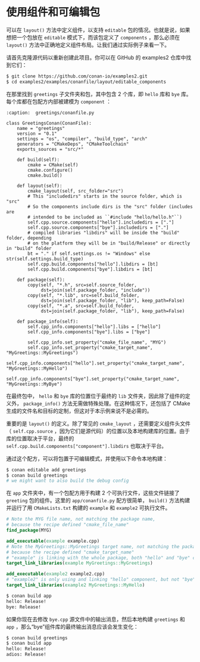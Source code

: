 # 使用组件和可编辑包

可以在 `layout()` 方法中定义组件，以支持 `editable` 包的情况。也就是说，如果想把一个包放在 `editable` 模式下，而该包定义了 `components` ，那么必须在 `layout()` 方法中正确地定义组件布局。让我们通过实际例子来看一下。

请首先克隆源代码以重新创建此项目。你可以在 GitHub 的 examples2 仓库中找到它们：
```bash
$ git clone https://github.com/conan-io/examples2.git
$ cd examples2/examples/conanfile/layout/editable_components
```

在那里找到 `greetings` 子文件夹和包，其中包含 2 个库，即 `hello` 库和 `bye` 库。每个库都在包配方内部被建模为 `component` ：

```{code-block} python
:caption:  greetings/conanfile.py

class GreetingsConan(ConanFile):
    name = "greetings"
    version = "0.1"
    settings = "os", "compiler", "build_type", "arch"
    generators = "CMakeDeps", "CMakeToolchain"
    exports_sources = "src/*"

    def build(self):
        cmake = CMake(self)
        cmake.configure()
        cmake.build()

    def layout(self):
        cmake_layout(self, src_folder="src")
        # This "includedirs" starts in the source folder, which is "src"
        # So the components include dirs is the "src" folder (includes are
        # intended to be included as ``#include "hello/hello.h"``)
        self.cpp.source.components["hello"].includedirs = ["."]
        self.cpp.source.components["bye"].includedirs = ["."]
        # compiled libraries "libdirs" will be inside the "build" folder, depending
        # on the platform they will be in "build/Release" or directly in "build" folder
        bt = "." if self.settings.os != "Windows" else str(self.settings.build_type)
        self.cpp.build.components["hello"].libdirs = [bt]
        self.cpp.build.components["bye"].libdirs = [bt]

    def package(self):
        copy(self, "*.h", src=self.source_folder,
             dst=join(self.package_folder, "include"))
        copy(self, "*.lib", src=self.build_folder,
             dst=join(self.package_folder, "lib"), keep_path=False)
        copy(self, "*.a", src=self.build_folder,
             dst=join(self.package_folder, "lib"), keep_path=False)

    def package_info(self):
        self.cpp_info.components["hello"].libs = ["hello"]
        self.cpp_info.components["bye"].libs = ["bye"]

        self.cpp_info.set_property("cmake_file_name", "MYG")
        self.cpp_info.set_property("cmake_target_name", "MyGreetings::MyGreetings")
        self.cpp_info.components["hello"].set_property("cmake_target_name", "MyGreetings::MyHello")
        self.cpp_info.components["bye"].set_property("cmake_target_name", "MyGreetings::MyBye")
```

在最终包中， `hello` 和 `bye` 库的位置位于最终的 `lib` 文件夹，因此除了组件的定义外， `package_info()` 方法无需做特殊处理。在这种情况下，还包括了 CMake 生成的文件名和目标的定制，但这对于本示例来说不是必需的。

重要的是 `layout()` 的定义。除了常见的 `cmake_layout` ，还需要定义组件头文件（ `self.cpp.source` ，因为它们是源代码）的位置以及本地构建库的位置。由于库的位置取决于平台，最终的 `self.cpp.build.components["component"].libdirs` 也取决于平台。

通过这个配方，可以将包置于可编辑模式，并使用以下命令本地构建：
```bash
$ conan editable add greetings
$ conan build greetings
# we might want to also build the debug config
```

在 `app` 文件夹中，有一个包配方用于构建 2 个可执行文件，这些文件链接了 `greeting` 包的组件。这里的 `app/conanfile.py` 配方很简单， `build()` 方法构建并运行了用 `CMakeLists.txt` 构建的 `example` 和 `example2` 可执行文件。

```cmake
# Note the MYG file name, not matching the package name,
# because the recipe defined "cmake_file_name"
find_package(MYG)

add_executable(example example.cpp)
# Note the MyGreetings::MyGreetings target name, not matching the package name,
# because the recipe defined "cmake_target_name"
# "example" is linking with the whole package, both "hello" and "bye" components
target_link_libraries(example MyGreetings::MyGreetings)

add_executable(example2 example2.cpp)
# "example2" is only using and linking "hello" component, but not "bye"
target_link_libraries(example2 MyGreetings::MyHello)
```

```bash
$ conan build app
hello: Release!
bye: Release!
```

如果你现在去修改 `bye.cpp` 源文件中的输出消息，然后本地构建 `greetings` 和 `app` ，那么“bye”组件库的最终输出消息应该会发生变化：
```bash
$ conan build greetings
$ conan build app
hello: Release!
adios: Release!
```
